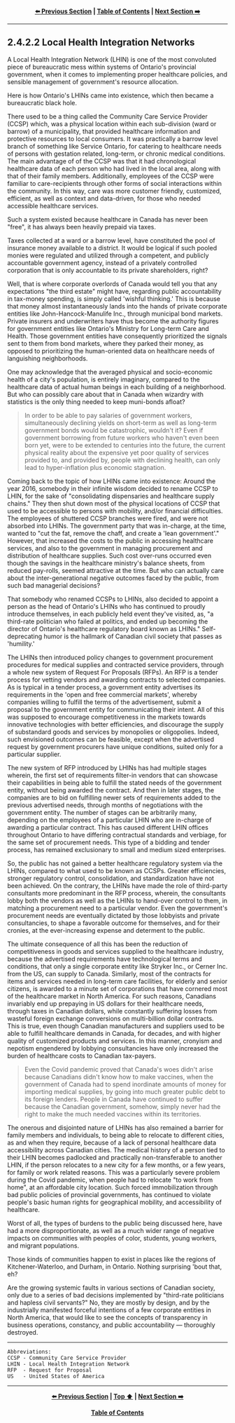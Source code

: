 <div align="center">
  
  **[:arrow_left: Previous Section][Prev] | [Table of Contents][TOC] | [Next Section :arrow_right:][Next]**
  
  [Prev]: ./02-4-1-1.md
  [Next]: ./02-4-1-3.md
  [TOC]: ./README.md#table-of-contents
  
</div>

---

## 2.4.2.2 Local Health Integration Networks 

A Local Health Integration Network (LHIN) is one of the most convoluted piece of bureaucratic mess within systems of Ontario's provincial government, when it comes to implementing proper healthcare policies, and sensible management of government's resource allocation. 

Here is how Ontario's LHINs came into existence, which then became a bureaucratic black hole.  

There used to be a thing called the Community Care Service Provider (CCSP) which, was a physical location within each sub-division (ward or barrow) of a municipality, that provided healthcare information and protective resources to local consumers. It was practically a barrow level branch of something like Service Ontario, for catering to healthcare needs of persons with gestation related, long-term, or chronic medical conditions. The main advantage of of the CCSP was that it had chronological healthcare data of each person who had lived in the local area, along with that of their family members. Additionally, employees of the CCSP were familiar to care-recipients through other forms of social interactions within the community. In this way, care was more customer friendly, customized, efficient, as well as context and data-driven, for those who needed accessible healthcare services.

Such a system existed because healthcare in Canada has never been "free", it has always been heavily prepaid via taxes. 

Taxes collected at a ward or a barrow level, have constituted the pool of insurance money available to a district. It would be logical if such pooled monies were regulated and utilized through a competent, and publicly accountable government agency, instead of a privately controlled corporation that is only accountable to its private shareholders, right? 

Well, that is where corporate overlords of Canada would tell you that any expectations "the third estate" might have, regarding public accountability in tax-money spending, is simply called 'wishful thinking.' This is because that money almost instantaneously lands into the hands of private corporate entities like John-Hancock-Manulife Inc., through municipal bond markets. Private insurers and underwriters have thus become the authority figures for government entities like Ontario's Ministry for Long-term Care and Health. Those government entities have consequently prioritized the signals sent to them from bond markets, where they parked their money, as opposed to prioritizing the human-oriented data on healthcare needs of languishing neighborhoods. 

One may acknowledge that the averaged physical and socio-economic health of a city's population, is entirely imaginary, compared to the healthcare data of actual human beings in each building of a neighborhood. But who can possibly care about that in Canada when wizardry with statistics is the only thing needed to keep muni-bonds afloat? 

>In order to be able to pay salaries of government workers, simultaneously declining yields on short-term as well as long-term government bonds would be catastrophic, wouldn't it? Even if government borrowing from future workers who haven't even been born yet, were to be extended to centuries into the future, the current physical reality about the expensive yet poor quality of services provided to, and provided by, people with declining health, can only lead to hyper-inflation plus economic stagnation. 

Coming back to the topic of how LHINs came into existence: Around the year 2016, somebody in their infinite wisdom decided to rename CCSP to LHIN, for the sake of "consolidating dispensaries and healthcare supply chains." They then shut down most of the physical locations of CCSP that used to be accessible to persons with mobility, and/or financial difficulties. The employees of shuttered CCSP branches were fired, and were not absorbed into LHINs. The government party that was in-charge, at the time, wanted to "cut the fat, remove the chaff, and create a 'lean government'." However, that increased the costs to the public in accessing healthcare services, and also to the government in managing procurement and distribution of healthcare supplies. Such cost over-runs occurred even though the savings in the healthcare ministry's balance sheets, from reduced pay-rolls, seemed attractive at the time. But who can actually care about the inter-generational negative outcomes faced by the public, from such bad managerial decisions? 

That somebody who renamed CCSPs to LHINs, also decided to appoint a person as the head of Ontario's LHINs who has continued to proudly introduce themselves, in each publicly held event they've visited, as, "a third-rate politician who failed at politics, and ended up becoming the director of Ontario's healthcare regulatory board known as LHINs." Self-deprecating humor is the hallmark of Canadian civil society that passes as 'humility.' 

The LHINs then introduced policy changes to government procurement procedures for medical supplies and contracted service providers, through a whole new system of Request For Proposals (RFPs). An RFP is a tender process for vetting vendors and awarding contracts to selected companies. As is typical in a tender process, a government entity advertises its requirements in the 'open and free commercial markets', whereby companies willing to fulfill the terms of the advertisement, submit a proposal to the government entity for communicating their intent. All of this was supposed to encourage competitiveness in the markets towards innovative technologies with better efficiencies, and discourage the supply of substandard goods and services by monopolies or oligopolies. Indeed, such envisioned outcomes can be feasible, except when the advertised request by government procurers have unique conditions, suited only for a particular supplier. 

The new system of RFP introduced by LHINs has had multiple stages wherein, the first set of requirements filter-in vendors that can showcase their capabilities in being able to fulfill the stated needs of the government entity, without being awarded the contract. And then in later stages, the companies are to bid on fulfilling newer sets of requirements added to the previous advertised needs, through months of negotiations with the government entity. The number of stages can be arbitrarily many, depending on the employees of a particular LHIN who are in-charge of awarding a particular contract. This has caused different LHIN offices throughout Ontario to have differing contractual standards and verbiage, for the same set of procurement needs. This type of a bidding and tender process, has remained exclusionary to small and medium sized enterprises. 

So, the public has not gained a better healthcare regulatory system via the LHINs, compared to what used to be known as CCSPs. Greater efficiencies, stronger regulatory control, consolidation, and standardization have not been achieved. On the contrary, the LHINs have made the role of third-party consultants more predominant in the RFP process, wherein, the consultants lobby both the vendors as well as the LHINs to hand-over control to them, in matching a procurement need to a particular vendor. Even the government's procurement needs are eventually dictated by those lobbyists and private consultancies, to shape a favorable outcome for themselves, and for their cronies, at the ever-increasing expense and determent to the public. 

The ultimate consequence of all this has been the reduction of competitiveness in goods and services supplied to the healthcare industry, because the advertised requirements have technological terms and conditions, that only a single corporate entity like Stryker Inc., or Cerner Inc. from the US, can supply to Canada. Similarly, most of the contracts for items and services needed in long-term care facilities, for elderly and senior citizens, is awarded to a minute set of corporations that have cornered most of the healthcare market in North America. For such reasons, Canadians invariably end up prepaying in US dollars for their healthcare needs, through taxes in Canadian dollars, while constantly suffering losses from wasteful foreign exchange conversions on multi-billion dollar contracts. This is true, even though Canadian manufacturers and suppliers used to be able to fulfill healthcare demands in Canada, for decades, and with higher quality of customized products and services. In this manner, cronyism and nepotism engendered by lobbying consultancies have only increased the burden of healthcare costs to Canadian tax-payers.

>Even the Covid pandemic proved that Canada's woes didn't arise because Canadians didn't know how to make vaccines, when the government of Canada had to spend inordinate amounts of money for importing medical supplies, by going into much greater public debt to its foreign lenders. People in Canada have continued to suffer because the Canadian government, somehow, simply never had the right to make the much needed vaccines within its territories. 

The onerous and disjointed nature of LHINs has also remained a barrier for family members and individuals, to being able to relocate to different cities, as and when they require, because of a lack of personal healthcare data accessibility across Canadian cities. The medical history of a person tied to their LHIN becomes padlocked and practically non-transferable to another LHIN, if the person relocates to a new city for a few months, or a few years, for family or work related reasons. This was a particularly severe problem during the Covid pandemic, when people had to relocate "to work from home", at an affordable city location. Such forced immobilization through bad public policies of provincial governments, has continued to violate people's basic human rights for geographical mobility, and accessibility of healthcare. 

Worst of all, the types of burdens to the public being discussed here, have had a more disproportionate, as well as a much wider range of negative impacts on communities with peoples of color, students, young workers, and migrant populations. 

Those kinds of communities happen to exist in places like the regions of Kitchener-Waterloo, and Durham, in Ontario. Nothing surprising 'bout that, eh?

Are the growing systemic faults in various sections of Canadian society, only due to a series of bad decisions implemented by "third-rate politicians and hapless civil servants?" No, they are mostly by design, and by the industrially manifested forceful intentions of a few corporate entities in North America, that would like to see the concepts of transparency in business operations, constancy, and public accountability — thoroughly destroyed.  

---

```
Abbreviations:
CCSP - Community Care Service Provider
LHIN - Local Health Integration Network
RFP  - Request for Proposal
US   - United States of America 

```

---
<div align="center">
  
  **[:arrow_left: Previous Section][Prev] | [Top :arrow_up:][Top] | [Next Section :arrow_right:][Next]** 
  
  **[Table of Contents][TOC]**

  [Prev]: ./02-4-1-1.md
  [Top]: ./02-4-1-2.md#2412-local-health-integration-networks 
  [Next]: ./02-4-1-3.md
  [TOC]: ./README.md#table-of-contents
  
</div>